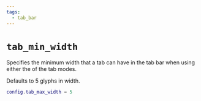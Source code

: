 ```yaml
---
tags:
  - tab_bar
---
```

# `tab_min_width`

Specifies the minimum width that a tab can have in the
tab bar when using either the of the tab modes.  

Defaults to 5 glyphs in width.

```lua
config.tab_max_width = 5
```
